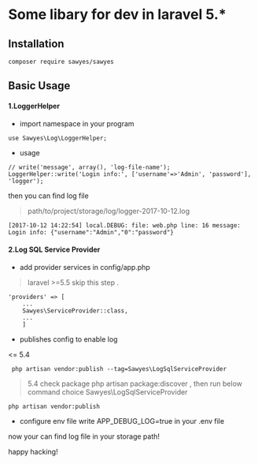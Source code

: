 # Some libary for dev in laravel 5.*

## Installation

```
composer require sawyes/sawyes
```

## Basic Usage


#### 1.LoggerHelper

* import namespace in your program

```
use Sawyes\Log\LoggerHelper;
```

* usage
```
// write('message', array(), 'log-file-name');
LoggerHelper::write('Login info:', ['username'=>'Admin', 'password'], 'logger');
```

then you can find log file

> path/to/project/storage/log/logger-2017-10-12.log


```
[2017-10-12 14:22:54] local.DEBUG: file: web.php line: 16 message: Login info: {"username":"Admin","0":"password"}  
```


#### 2.Log SQL Service Provider

* add provider services in config/app.php 
> laravel >=5.5 skip this step .

```
'providers' => [
    ...
    Sawyes\ServiceProvider::class,
    ...
    ]
```

* publishes config to enable log

<= 5.4
```
 php artisan vendor:publish --tag=Sawyes\LogSqlServiceProvider
```
>5.4
check package php artisan package:discover , then run below command choice Sawyes\LogSqlServiceProvider
```
php artisan vendor:publish
```

* configure env file
write APP_DEBUG_LOG=true in your .env file


now your can find log file in your storage path!


happy hacking!